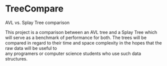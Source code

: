 # TreeCompare
AVL vs. Splay Tree comparison 

This project is a comparison between an AVL tree and a Splay Tree which will serve as a benchmark of performance for both. 
The trees will be compared in regard to their time and space complexity in the hopes that the raw data will be useful to  
any programers or computer science students who use such data structures. 
